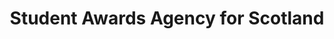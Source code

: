 ---
schema: default
title: Student Awards Agency for Scotland
description: An executive agency of Scottish Government
logo: ''
type:
- Executive agency
portal_url: ''
org_url: http://www.saas.gov.uk/
twitter_handle: saastweet
wikidata_org_qid: Q7627632
wdtk_id: saas
---
